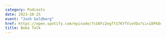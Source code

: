 ```yaml
---
category: Podcasts
date: 2023-10-25
event: "Josh Goldberg"
href: https://open.spotify.com/episode/7cG6Fz2egftS7KYfVieVDu?si=18Pk8eYvSY2iMvXGxVlvEw&nd=1
title: Boba Talk
---
```

